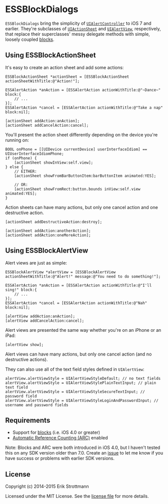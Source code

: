 ESSBlockDialogs
===

`ESSBlockDialogs` bring the simplicity of [`UIAlertController`](https://developer.apple.com/library/ios/documentation/UIKit/Reference/UIAlertController_class/) to iOS 7 and earlier. They're subclasses of [`UIActionSheet`](https://developer.apple.com/library/ios/documentation/UIKit/Reference/UIActionSheet_Class/index.html) and [`UIAlertView`](https://developer.apple.com/library/ios/documentation/UIKit/Reference/UIAlertView_Class/index.html), respectively, that replace their superclasses' messy delegate methods with simple, loosely coupled [blocks](https://developer.apple.com/library/ios/documentation/Cocoa/Conceptual/ProgrammingWithObjectiveC/WorkingwithBlocks/WorkingwithBlocks.html).

Using ESSBlockActionSheet
---

It's easy to create an action sheet and add some actions:

```
ESSBlockActionSheet *actionSheet = [ESSBlockActionSheet actionSheetWithTitle:@"Action!"];

ESSAlertAction *anAction = [ESSAlertAction actionWithTitle:@"~Dance~" block:{
    // ...
}];
ESSAlertAction *cancel = [ESSAlertAction actionWithTitle:@"Take a nap" block:nil];

[actionSheet addAction:anAction];
[actionSheet addCancelAction:cancel];
```

You'll present the action sheet differently depending on the device you're running on:

```
BOOL onPhone = [[UIDevice currentDevice] userInterfaceIdiom] == UIUserInterfaceIdiomPhone;
if (onPhone) {
    [actionSheet showInView:self.view];
} else {
	// EITHER:
	[actionSheet showFromBarButtonItem:barButtonItem animated:YES];
	
	// OR:
    [actionSheet showFromRect:button.bounds inView:self.view animated:YES];
}
```

Action sheets can have many actions, but only one cancel action and one destructive action.

```
[actionSheet addDestructiveAction:destroy];

[actionSheet addAction:anotherAction];
[actionSheet addAction:oneMoreAction];
```

Using ESSBlockAlertView
---

Alert views are just as simple:

```
ESSBlockAlertView *alertView = [ESSBlockAlertView actionSheetWithTitle:@"Alert!" message:@"You need to do something!"];

ESSAlertAction *anAction = [ESSAlertAction actionWithTitle:@"I'll sing!" block:{
    // ...
}];
ESSAlertAction *cancel = [ESSAlertAction actionWithTitle:@"Nah" block:nil];

[alertView addAction:anAction];
[alertView addCancelAction:cancel];
```

Alert views are presented the same way whether you're on an iPhone or an iPad:

```
[alertView show];
```

Alert views can have many actions, but only one cancel action (and no destructive actions).

They can also use all of the text field styles defined in `UIAlertView`:

```
alertView.alertViewStyle = UIAlertViewStyleDefault; // no text fields
alertView.alertViewStyle = UIAlertViewStylePlainTextInput; // plain text field
alertView.alertViewStyle = UIAlertViewStyleSecureTextInput; // password field
alertView.alertViewStyle = UIAlertViewStyleLoginAndPasswordInput; // username and password fields
```

Requirements
---
- Support for [blocks](https://developer.apple.com/library/ios/documentation/Cocoa/Conceptual/ProgrammingWithObjectiveC/WorkingwithBlocks/WorkingwithBlocks.html) (i.e. iOS 4.0 or greater)
- [Automatic Reference Counting (ARC)](https://developer.apple.com/library/ios/releasenotes/ObjectiveC/RN-TransitioningToARC/Introduction/Introduction.html) enabled

Note: Blocks and ARC were both introduced in iOS 4.0, but I haven't tested this on any SDK version older than 7.0. Create an [issue](https://github.com/erikstrottmann/ESSBlockActionSheet/issues) to let me know if you have success or problems with earlier SDK versions.

License
---
Copyright (c) 2014-2015 Erik Strottmann

Licensed under the MIT License. See the [license file](LICENSE) for more details.
